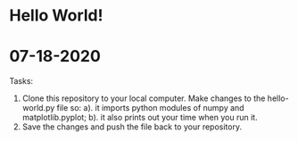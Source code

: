 # Hello World!
# 07-18-2020
Tasks:
1. Clone this repository to your local computer. Make changes to the hello-world.py file so:
   a). it imports python modules of numpy and matplotlib.pyplot;
   b). it also prints out your time when you run it.
2. Save the changes and push the file back to your repository.

   
